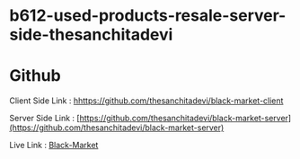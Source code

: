 ﻿# b612-used-products-resale-server-side-thesanchitadevi

# Github

Client Side Link : [hhttps://github.com/thesanchitadevi/black-market-client](https://github.com/thesanchitadevi/black-market-client)

Server Side Link : [https://github.com/thesanchitadevi/black-market-server](https://github.com/thesanchitadevi/black-market-server)

Live Link : [Black-Market](https://black-market-ce97c.web.app/)
